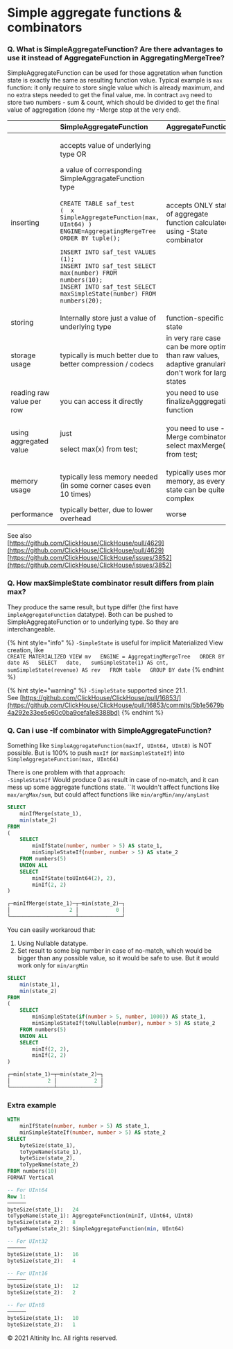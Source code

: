 # Simple aggregate functions & combinators

### Q. What is SimpleAggregateFunction? Are there advantages to use it instead of  AggregateFunction in AggregatingMergeTree?

SimpleAggregateFunction can be used for those aggretation when function state is exactly the same as resulting function value. Typical example is `max` function: it only require to store single value which is already maximum, and no extra steps needed to get the final value, me. In contract `avg` need to store two numbers - sum & count, which should be divided to get the final value of aggregation \(done my -Merge step at the very end\). 

<table>
  <thead>
    <tr>
      <th style="text-align:left"></th>
      <th style="text-align:left">SimpleAggregateFunction</th>
      <th style="text-align:left">AggregateFunction</th>
    </tr>
  </thead>
  <tbody>
    <tr>
      <td style="text-align:left">inserting</td>
      <td style="text-align:left">
        <p>accepts value of underlying type OR</p>
        <p>a value of corresponding SimpleAggragateFunction type
          <br />
          <br /><code>CREATE TABLE saf_test<br />(  x SimpleAggregateFunction(max, UInt64) )<br />ENGINE=AggregatingMergeTree<br />ORDER BY tuple();<br /><br />INSERT INTO saf_test VALUES (1);<br />INSERT INTO saf_test SELECT max(number) FROM numbers(10);<br />INSERT INTO saf_test SELECT maxSimpleState(number) FROM numbers(20);</code>
          <br
          />
        </p>
      </td>
      <td style="text-align:left">accepts ONLY state of aggregate function calculated using -State combinator</td>
    </tr>
    <tr>
      <td style="text-align:left">storing</td>
      <td style="text-align:left">Internally store just a value of underlying type</td>
      <td style="text-align:left">function-specific state</td>
    </tr>
    <tr>
      <td style="text-align:left">storage usage</td>
      <td style="text-align:left">typically is much better due to better compression / codecs</td>
      <td style="text-align:left">in very rare case can be more optimal than raw values, adaptive granularity
        don&apos;t work for large states</td>
    </tr>
    <tr>
      <td style="text-align:left">reading raw value per row</td>
      <td style="text-align:left">you can access it directly</td>
      <td style="text-align:left">you need to use finalizeAgggregation function</td>
    </tr>
    <tr>
      <td style="text-align:left">using aggregated value</td>
      <td style="text-align:left">
        <p>just</p>
        <p>select max(x) from test;</p>
      </td>
      <td style="text-align:left">
        <p>you need to use -Merge combinator
          <br />select maxMerge(x) from test;</p>
        <p></p>
      </td>
    </tr>
    <tr>
      <td style="text-align:left">memory usage</td>
      <td style="text-align:left">typically less memory needed (in some corner cases even 10 times)</td>
      <td
      style="text-align:left">typically uses more memory, as every state can be quite complex</td>
    </tr>
    <tr>
      <td style="text-align:left">performance</td>
      <td style="text-align:left">typically better, due to lower overhead</td>
      <td style="text-align:left">worse</td>
    </tr>
  </tbody>
</table>

See also   
[https://github.com/ClickHouse/ClickHouse/pull/4629](https://github.com/ClickHouse/ClickHouse/pull/4629)  
[https://github.com/ClickHouse/ClickHouse/issues/3852](https://github.com/ClickHouse/ClickHouse/issues/3852)  


### Q. How maxSimpleState combinator result differs from plain max?

They produce the same result, but type differ \(the first have `impleAggregateFunction` datatype\). Both can be pushed to SimpleAggregateFunction or to underlying type. So they are interchangeable. 

{% hint style="info" %}
`-SimpleState` is useful for implicit Materialized View creation, like  
`CREATE MATERIALIZED VIEW mv  
ENGINE = AggregatingMergeTree  
ORDER BY date AS  
SELECT  
    date,  
    sumSimpleState(1) AS cnt,  
    sumSimpleState(revenue) AS rev  
FROM table  
GROUP BY date`
{% endhint %}

{% hint style="warning" %}
`-SimpleState` supported since 21.1.  
See [https://github.com/ClickHouse/ClickHouse/pull/16853/](https://github.com/ClickHouse/ClickHouse/pull/16853/commits/5b1e5679b4a292e33ee5e60c0ba9cefa1e8388bd)
{% endhint %}

### Q. Can i use -If combinator with SimpleAggregateFunction?

Something like `SimpleAggregateFunction(maxIf, UInt64, UInt8)` is NOT possible. But is 100% to push `maxIf` \(or `maxSimpleStateIf`\)  into `SimpleAggregateFunction(max, UInt64)`

There is one problem with that approach:  
`-SimpleStateIf` Would produce 0 as result in case of no-match, and it can mess up some aggregate functions state. ``It wouldn't affect functions like `max/argMax/sum`, but could affect functions like `min/argMin/any/anyLast`

```sql
SELECT
    minIfMerge(state_1),
    min(state_2)
FROM
(
    SELECT
        minIfState(number, number > 5) AS state_1,
        minSimpleStateIf(number, number > 5) AS state_2
    FROM numbers(5)
    UNION ALL
    SELECT
        minIfState(toUInt64(2), 2),
        minIf(2, 2)
)

┌─minIfMerge(state_1)─┬─min(state_2)─┐
│                   2 │            0 │
└─────────────────────┴──────────────┘
```

You can easily workaroud that:  
1. Using Nullable datatype.  
2. Set result to some big number in case of no-match, which would be bigger than any possible value, so it would be safe to use. But it would work only for `min/argMin`

```sql
SELECT
    min(state_1),
    min(state_2)
FROM
(
    SELECT
        minSimpleState(if(number > 5, number, 1000)) AS state_1,
        minSimpleStateIf(toNullable(number), number > 5) AS state_2
    FROM numbers(5)
    UNION ALL
    SELECT
        minIf(2, 2),
        minIf(2, 2)
)

┌─min(state_1)─┬─min(state_2)─┐
│            2 │            2 │
└──────────────┴──────────────┘
```

### Extra example

```sql
WITH
    minIfState(number, number > 5) AS state_1,
    minSimpleStateIf(number, number > 5) AS state_2
SELECT
    byteSize(state_1),
    toTypeName(state_1),
    byteSize(state_2),
    toTypeName(state_2)
FROM numbers(10)
FORMAT Vertical

-- For UInt64
Row 1:
──────
byteSize(state_1):   24
toTypeName(state_1): AggregateFunction(minIf, UInt64, UInt8)
byteSize(state_2):   8
toTypeName(state_2): SimpleAggregateFunction(min, UInt64)

-- For UInt32
──────
byteSize(state_1):   16
byteSize(state_2):   4

-- For UInt16
──────
byteSize(state_1):   12
byteSize(state_2):   2

-- For UInt8
──────
byteSize(state_1):   10
byteSize(state_2):   1
```



© 2021 Altinity Inc. All rights reserved.

